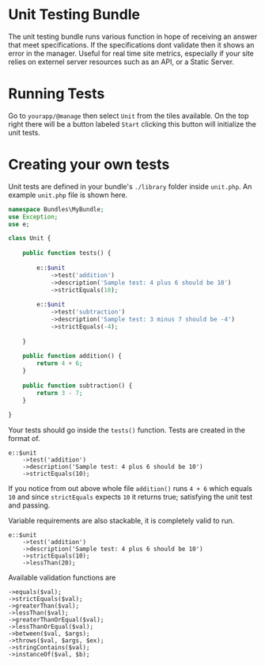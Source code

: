Unit Testing Bundle
===================
The unit testing bundle runs various function in hope of receiving an answer that meet specifications. If the specifications dont validate then it shows an error in the manager. Useful for real time site metrics, especially if your site relies on externel server resources such as an API, or a Static Server.

Running Tests
=============
Go to `yourapp/@manage` then select `Unit` from the tiles available. On the top right there will be a button labeled `Start` clicking this button will initialize the unit tests.

Creating your own tests
=======================
Unit tests are defined in your bundle's `./library` folder inside `unit.php`. An example `unit.php` file is shown here.

```php
namespace Bundles\MyBundle;
use Exception;
use e;

class Unit {
	
	public function tests() {
		
		e::$unit
			->test('addition')
			->description('Sample test: 4 plus 6 should be 10')
			->strictEquals(10);
		
		e::$unit
			->test('subtraction')
			->description('Sample test: 3 minus 7 should be -4')
			->strictEquals(-4);
		
	}
	
	public function addition() {
		return 4 + 6;
	}
	
	public function subtraction() {
		return 3 - 7;
	}
	
}
```

Your tests should go inside the `tests()` function. Tests are created in the format of.

	e::$unit
		->test('addition')
		->description('Sample test: 4 plus 6 should be 10')
		->strictEquals(10);

If you notice from out above whole file `addition()` runs `4 + 6` which equals `10` and since `strictEquals` expects `10` it returns true; satisfying the unit test and passing.

Variable requirements are also stackable, it is completely valid to run.

	e::$unit
		->test('addition')
		->description('Sample test: 4 plus 6 should be 10')
		->strictEquals(10);
		->lessThan(20);

Available validation functions are

	->equals($val);
	->strictEquals($val);
	->greaterThan($val);
	->lessThan($val);
	->greaterThanOrEqual($val);
	->lessThanOrEqual($val);
	->between($val, $args);
	->throws($val, $args, $ex);
	->stringContains($val);
	->instanceOf($val, $b);